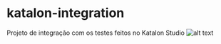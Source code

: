 # katalon-integration
Projeto de integração com os testes feitos no Katalon Studio
![alt text](https://ibb.co/vv1NzFz)
